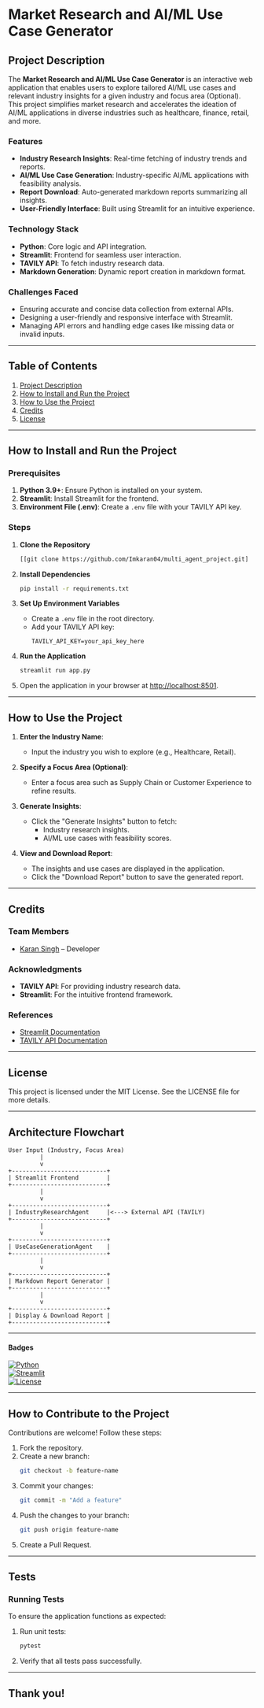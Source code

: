 # **Market Research and  AI/ML Use Case Generator**

## **Project Description**

The **Market Research and  AI/ML Use Case Generator** is an interactive web application that enables users to explore tailored AI/ML use cases and relevant industry insights for a given industry and focus area (Optional). This project simplifies market research and accelerates the ideation of AI/ML applications in diverse industries such as healthcare, finance, retail, and more.

### **Features**
- **Industry Research Insights**: Real-time fetching of industry trends and reports.
- **AI/ML Use Case Generation**: Industry-specific AI/ML applications with feasibility analysis.
- **Report Download**: Auto-generated markdown reports summarizing all insights.
- **User-Friendly Interface**: Built using Streamlit for an intuitive experience.

### **Technology Stack**
- **Python**: Core logic and API integration.
- **Streamlit**: Frontend for seamless user interaction.
- **TAVILY API**: To fetch industry research data.
- **Markdown Generation**: Dynamic report creation in markdown format.

### **Challenges Faced**
- Ensuring accurate and concise data collection from external APIs.
- Designing a user-friendly and responsive interface with Streamlit.
- Managing API errors and handling edge cases like missing data or invalid inputs.

---

## **Table of Contents**
1. [Project Description](#project-description)
2. [How to Install and Run the Project](#how-to-install-and-run-the-project)
3. [How to Use the Project](#how-to-use-the-project)
4. [Credits](#credits)
5. [License](#license)

---

## **How to Install and Run the Project**

### **Prerequisites**
1. **Python 3.9+**: Ensure Python is installed on your system.
2. **Streamlit**: Install Streamlit for the frontend.
3. **Environment File (.env)**: Create a `.env` file with your TAVILY API key.

### **Steps**
1. **Clone the Repository**
   ```bash
   [[git clone https://github.com/Imkaran04/multi_agent_project.git]

2. **Install Dependencies**
   ```bash
   pip install -r requirements.txt
   ```

3. **Set Up Environment Variables**
   - Create a `.env` file in the root directory.
   - Add your TAVILY API key:
     ```plaintext
     TAVILY_API_KEY=your_api_key_here
     ```

4. **Run the Application**
   ```bash
   streamlit run app.py
   ```

5. Open the application in your browser at [http://localhost:8501](http://localhost:8501).

---

## **How to Use the Project**

1. **Enter the Industry Name**:
   - Input the industry you wish to explore (e.g., Healthcare, Retail).
   
2. **Specify a Focus Area (Optional)**:
   - Enter a focus area such as Supply Chain or Customer Experience to refine results.

3. **Generate Insights**:
   - Click the "Generate Insights" button to fetch:
     - Industry research insights.
     - AI/ML use cases with feasibility scores.

4. **View and Download Report**:
   - The insights and use cases are displayed in the application.
   - Click the "Download Report" button to save the generated report.

---

## **Credits**

### **Team Members**
- [Karan Singh](https://github.com/Imkaran04) – Developer


### **Acknowledgments**
- **TAVILY API**: For providing industry research data.
- **Streamlit**: For the intuitive frontend framework.

### **References**
- [Streamlit Documentation](https://docs.streamlit.io/)
- [TAVILY API Documentation](https://tavily.io/)

---

## **License**

This project is licensed under the MIT License. See the LICENSE file for more details.

---

## **Architecture Flowchart**

```plaintext
User Input (Industry, Focus Area)
         |
         v
+---------------------------+
| Streamlit Frontend        |
+---------------------------+
         |
         v
+---------------------------+
| IndustryResearchAgent     |<---> External API (TAVILY)
+---------------------------+
         |
         v
+---------------------------+
| UseCaseGenerationAgent    |
+---------------------------+
         |
         v
+---------------------------+
| Markdown Report Generator |
+---------------------------+
         |
         v
+---------------------------+
| Display & Download Report |
+---------------------------+
```

---

#### **Badges**

[![Python](https://img.shields.io/badge/Python-3.9%2B-blue)](https://www.python.org/)  
[![Streamlit](https://img.shields.io/badge/Streamlit-1.14%2B-orange)](https://streamlit.io/)  
[![License](https://img.shields.io/badge/License-MIT-green)](https://choosealicense.com/licenses/mit/)

---

## **How to Contribute to the Project**

Contributions are welcome! Follow these steps:
1. Fork the repository.
2. Create a new branch:
   ```bash
   git checkout -b feature-name
   ```
3. Commit your changes:
   ```bash
   git commit -m "Add a feature"
   ```
4. Push the changes to your branch:
   ```bash
   git push origin feature-name
   ```
5. Create a Pull Request.

---

## **Tests**

### **Running Tests**
To ensure the application functions as expected:
1. Run unit tests:
   ```bash
   pytest
   ```
2. Verify that all tests pass successfully.

---

## Thank you!
